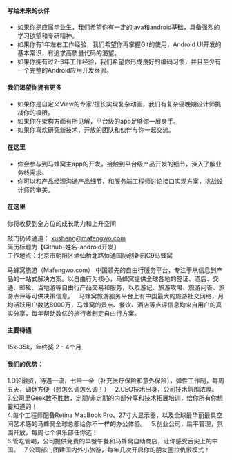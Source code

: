 #### 写给未来的伙伴
* 如果你是应届毕业生，我们希望你有一定的java和android基础，具备强烈的学习欲望和专研精神。
* 如果你有1年左右工作经验，我们希望你再掌握Git的使用，Android UI开发的基本常识，有追求高质量代码的渴望。
* 如果你拥有过2-3年工作经验，我们希望你形成良好的编码习惯，并且至少有一个完整的Android应用开发经验。

#### 我们渴望你拥有更多
* 如果你是自定义View的专家/擅长实现复杂动画，我们有复杂癌晚期设计师挑战你的极限。
* 如果你在架构方面有所见解，平台级的app足够你一展身手。
* 如果你喜欢研究新技术，开放的团队和伙伴与你一起交流。

#### 在这里
* 你会参与到马蜂窝主app的开发，接触到平台级产品开发的细节，深入了解业务线需求。
* 你可以和产品经理沟通产品细节，和服务端工程师讨论接口实现方案，挑战设计师的审美。

#### 在这里
你将收获到全方位的成长助力和上升空间

敲门扔砖通道： xusheng@mafengwo.com  
简历标题为【Github-姓名-android开发】  
工作地点：北京市朝阳区酒仙桥北路恒通国际创新园C9马蜂窝  

马蜂窝旅游（Mafengwo.com）
中国领先的自由行服务平台，专注于从信息到产品的一站式解决方案。以自由行为核心，马蜂窝提供全球各地的签证、酒店、交通、邮轮、当地游等自由行产品交易和服务，以及游记、旅游攻略、旅游问答、旅游点评等可供决策信息。  
马蜂窝旅游服务平台上有中国最大的旅游社交网络，月均活跃用户数达8000万，马蜂窝的景点、餐饮、酒店等点评信息均来自用户的真实分享，每年帮助数亿的旅行者制定自由行方案。

#### 主要待遇
15k-35k，年终奖 2 - 4个月

#### 我们的优势：

1.D轮融资，待遇一流，七险一金（补充医疗保险和意外保险），弹性工作制，每周五天，调休方便（想怎么调怎么调！）  
2.CEO技术出身，公司技术氛围浓厚。  
3.公司里Geek数不胜数，定期/非定期的内部分享和技术拓展培训，给你所有你想要知道的！  
4.每个工程师配备Retina MacBook Pro、27寸大显示器，以及全球最华丽最具空间艺术感的马蜂窝全球总部给你不一样的办公体验。  
5.创业公司，扁平管理，氛围开放，每周七个俱乐部任你选！  
6.管吃管喝，公司提供免费的早餐午餐和马蜂窝自助商店，让你感受舌尖上的中国。  
7.公司部门团建国内外小旅游，每年几次开启你的朋友圈拉仇恨模式！  
